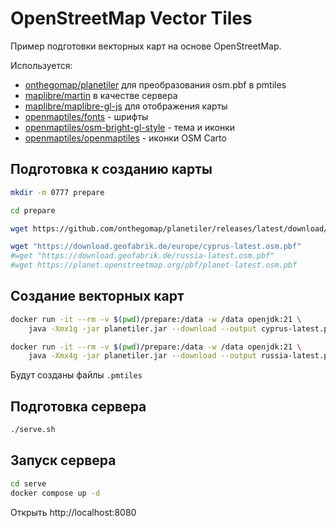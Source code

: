 # OpenStreetMap Vector Tiles

Пример подготовки векторных карт на основе OpenStreetMap.

Используется:

+ [onthegomap/planetiler](https://github.com/onthegomap/planetiler) для преобразования osm.pbf в pmtiles
+ [maplibre/martin](https://github.com/maplibre/martin) в качестве сервера
+ [maplibre/maplibre-gl-js](https://github.com/maplibre/maplibre-gl-js) для отображения карты
+ [openmaptiles/fonts](https://github.com/openmaptiles/fonts) - шрифты
+ [openmaptiles/osm-bright-gl-style](https://github.com/openmaptiles/osm-bright-gl-style) - тема и иконки
+ [openmaptiles/openmaptiles](https://github.com/openmaptiles/openmaptiles/tree/master/style) - иконки OSM Carto

## Подготовка к созданию карты

```bash
mkdir -m 0777 prepare

cd prepare

wget https://github.com/onthegomap/planetiler/releases/latest/download/planetiler.jar

wget "https://download.geofabrik.de/europe/cyprus-latest.osm.pbf"
#wget "https://download.geofabrik.de/russia-latest.osm.pbf"
#wget https://planet.openstreetmap.org/pbf/planet-latest.osm.pbf
```

## Создание векторных карт

```bash
docker run -it --rm -v $(pwd)/prepare:/data -w /data openjdk:21 \
    java -Xmx1g -jar planetiler.jar --download --output cyprus-latest.pmtiles --osm-path cyprus-latest.osm.pbf

docker run -it --rm -v $(pwd)/prepare:/data -w /data openjdk:21 \
    java -Xmx4g -jar planetiler.jar --download --output russia-latest.pmtiles --osm-path russia-latest.osm.pbf
```

Будут созданы файлы `.pmtiles`

## Подготовка сервера

```bash
./serve.sh
```

## Запуск сервера

```bash
cd serve
docker compose up -d
```

Открыть http://localhost:8080
